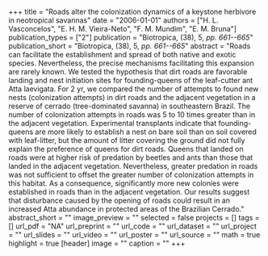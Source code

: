 +++
title = "Roads alter the colonization dynamics of a keystone herbivore in neotropical savannas"
date = "2006-01-01"
authors = ["H. L. Vasconcelos", "E. H. M. Vieira-Neto", "F. M. Mundim", "E. M. Bruna"]
publication_types = ["2"]
publication = "Biotropica, (38), 5, _pp. 661--665_"
publication_short = "Biotropica, (38), 5, _pp. 661--665_"
abstract = "Roads can facilitate the establishment and spread of both native and exotic species. Nevertheless, the precise mechanisms facilitating this expansion are rarely known. We tested the hypothesis that dirt roads are favorable landing and nest initiation sites for founding-queens of the leaf-cutter ant Atta laevigata. For 2 yr, we compared the number of attempts to found new nests (colonization attempts) in dirt roads and the adjacent vegetation in a reserve of cerrado (tree-dominated savanna) in southeastern Brazil. The number of colonization attempts in roads was 5 to 10 times greater than in the adjacent vegetation. Experimental transplants indicate that founding-queens are more likely to establish a nest on bare soil than on soil covered with leaf-litter, but the amount of litter covering the ground did not fully explain the preference of queens for dirt roads. Queens that landed on roads were at higher risk of predation by beetles and ants than those that landed in the adjacent vegetation. Nevertheless, greater predation in roads was not sufficient to offset the greater number of colonization attempts in this habitat. As a consequence, significantly more new colonies were established in roads than in the adjacent vegetation. Our results suggest that disturbance caused by the opening of roads could result in an increased Atta abundance in protected areas of the Brazilian Cerrado."
abstract_short = ""
image_preview = ""
selected = false
projects = []
tags = []
url_pdf = "NA"
url_preprint = ""
url_code = ""
url_dataset = ""
url_project = ""
url_slides = ""
url_video = ""
url_poster = ""
url_source = ""
math = true
highlight = true
[header]
image = ""
caption = ""
+++
